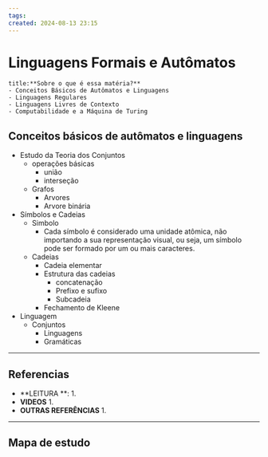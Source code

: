 ```yaml
---
tags: 
created: 2024-08-13 23:15
---
```

# Linguagens Formais e Autômatos
```ad-question
title:**Sobre o que é essa matéria?**
- Conceitos Básicos de Autômatos e Linguagens
- Linguagens Regulares
- Linguagens Livres de Contexto
- Computabilidade e a Máquina de Turing
```

## Conceitos básicos de autômatos e linguagens
- Estudo da Teoria dos Conjuntos
	- operações básicas
		- união 
		- interseção
	- Grafos
		- Arvores
		- Arvore binária
- Símbolos e Cadeias
	- Simbolo
		- Cada símbolo é considerado uma unidade atômica, não importando a sua representação visual, ou seja, um símbolo pode ser formado por um ou mais caracteres.
	- Cadeias
		- Cadeia elementar
		- Estrutura das cadeias
			- concatenação
			- Prefixo e sufixo
			- Subcadeia
		- Fechamento de Kleene
- Linguagem
	- Conjuntos
		- Linguagens
		- Gramáticas

---
## Referencias
- **LEITURA **:
	1. 
- **VIDEOS**
	1. 
- **OUTRAS REFERÊNCIAS**
	1.
---
## Mapa de estudo